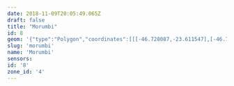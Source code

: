 ```yaml
---
date: 2018-11-09T20:05:49.065Z
draft: false
title: "Morumbi"
id: 8
geom: '{"type":"Polygon","coordinates":[[[-46.728087,-23.611547],[-46.72163,-23.612126],[-46.720814,-23.612018],[-46.719779,-23.611445],[-46.719087,-23.611382],[-46.718264,-23.611503],[-46.717754,-23.611699],[-46.717425,-23.611905],[-46.716514,-23.612813],[-46.715193,-23.61391],[-46.714838,-23.614032],[-46.71431,-23.613893],[-46.714111,-23.613946],[-46.713938,-23.614479],[-46.713438,-23.615403],[-46.712615,-23.616514],[-46.712358,-23.616738],[-46.706987,-23.617404],[-46.703655,-23.617682],[-46.702329,-23.617937],[-46.702072,-23.618089],[-46.701947,-23.6183],[-46.702039,-23.619086],[-46.701965,-23.619444],[-46.701687,-23.6198],[-46.701351,-23.619988],[-46.700885,-23.61887],[-46.699431,-23.612169],[-46.699167,-23.611452],[-46.698714,-23.608866],[-46.698258,-23.607004],[-46.691878,-23.588756],[-46.691621,-23.587937],[-46.691527,-23.587005],[-46.691537,-23.586537],[-46.691888,-23.584973],[-46.696683,-23.576465],[-46.697155,-23.575859],[-46.698048,-23.574968],[-46.700897,-23.572329],[-46.701839,-23.572434],[-46.703016,-23.57247],[-46.703896,-23.572611],[-46.705696,-23.573447],[-46.705987,-23.573631],[-46.706256,-23.573946],[-46.706998,-23.575395],[-46.708065,-23.577736],[-46.708295,-23.578061],[-46.709035,-23.578647],[-46.710076,-23.57926],[-46.710127,-23.579558],[-46.710289,-23.579743],[-46.710734,-23.579881],[-46.711712,-23.581443],[-46.712169,-23.581924],[-46.712796,-23.582389],[-46.714959,-23.583368],[-46.716969,-23.58414],[-46.717416,-23.584467],[-46.717894,-23.584718],[-46.718421,-23.584877],[-46.719371,-23.584985],[-46.7205,-23.58526],[-46.724445,-23.58677],[-46.722147,-23.590378],[-46.721384,-23.593457],[-46.720777,-23.594179],[-46.720621,-23.594506],[-46.720182,-23.597565],[-46.720358,-23.598374],[-46.720562,-23.598632],[-46.724733,-23.601921],[-46.725038,-23.602197],[-46.725202,-23.602446],[-46.725361,-23.603071],[-46.725191,-23.604527],[-46.725532,-23.607481],[-46.725827,-23.608147],[-46.728087,-23.611547]]]}'
slug: 'morumbi'
name: 'Morumbi'
sensors:
id: '8'
zone_id: '4'
---
```

		